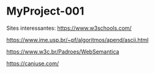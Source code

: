 # MyProject-001


Sites interessantes:
https://www.w3schools.com/

https://www.ime.usp.br/~pf/algoritmos/apend/ascii.html

https://www.w3c.br/Padroes/WebSemantica

https://caniuse.com/ 